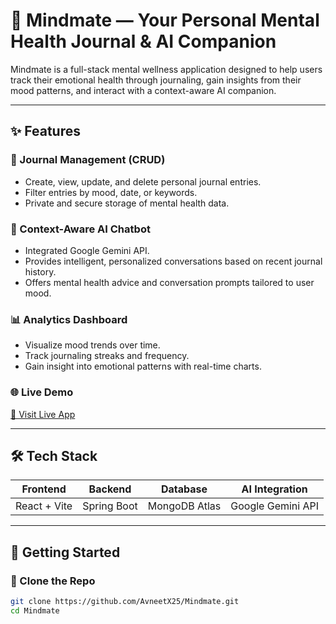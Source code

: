 # 🧠 Mindmate — Your Personal Mental Health Journal & AI Companion

Mindmate is a full-stack mental wellness application designed to help users track their emotional health through journaling, gain insights from their mood patterns, and interact with a context-aware AI companion.

---

## ✨ Features

### 📝 Journal Management (CRUD)
- Create, view, update, and delete personal journal entries.
- Filter entries by mood, date, or keywords.
- Private and secure storage of mental health data.

### 🤖 Context-Aware AI Chatbot
- Integrated Google Gemini API.
- Provides intelligent, personalized conversations based on recent journal history.
- Offers mental health advice and conversation prompts tailored to user mood.

### 📊 Analytics Dashboard
- Visualize mood trends over time.
- Track journaling streaks and frequency.
- Gain insight into emotional patterns with real-time charts.

### 🌐 Live Demo
[🔗 Visit Live App](https://your-frontend-live-link.netlify.app)

---

## 🛠️ Tech Stack

| Frontend     | Backend        | Database      | AI Integration     |
|--------------|----------------|----------------|---------------------|
| React + Vite | Spring Boot    | MongoDB Atlas | Google Gemini API   |

---

## 🚀 Getting Started

### 🔧 Clone the Repo
```bash
git clone https://github.com/AvneetX25/Mindmate.git
cd Mindmate
